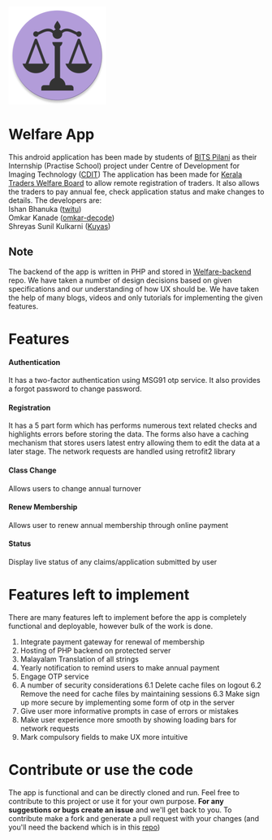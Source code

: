 ![logo](./app/src/main/res/mipmap-xxxhdpi/ic_launcher_round.png?raw=true "welfare app logo")
# Welfare App
This android application has been made by students of [BITS Pilani](http://www.bits-pilani.ac.in/) as their Internship (Practise School) project under Centre of Development for Imaging Technology ([CDIT](http://cdit.org))
The application has been made for [Kerala Traders Welfare Board](https://kerala.gov.in/welfare-fund-boards) to allow remote registration of traders. It also allows the traders to pay annual fee, check application status and make changes to details.
The developers are:  
Ishan Bhanuka ([twitu](https://github.com/twitu))  
Omkar Kanade ([omkar-decode](https://github.com/omkar-decode))  
Shreyas Sunil Kulkarni ([Kuyas](https://github.com/Kuyas))

## Note
The backend of the app is written in PHP and stored in [Welfare-backend](https://github.com/Kuyas/Welfare-backend) repo. We have taken a number of design decisions based on given specifications and our understanding of how UX should be. We have taken the help of many blogs, videos and only tutorials for implementing the given features.

# Features
#### Authentication
It has a two-factor authentication using MSG91 otp service. It also provides a forgot password to change password.

#### Registration
It has a 5 part form which has performs numerous text related checks and highlights errors before storing the data. The forms also have a caching mechanism that stores users latest entry allowing them to edit the data at a later stage. The network requests are handled using retrofit2 library

#### Class Change
Allows users to change annual turnover

#### Renew Membership
Allows user to renew annual membership through online payment

#### Status
Display live status of any claims/application submitted by user

# Features left to implement
There are many features left to implement before the app is completely functional and deployable, however bulk of the work is done.
1. Integrate payment gateway for renewal of membership
2. Hosting of PHP backend on protected server
3. Malayalam Translation of all strings
4. Yearly notification to remind users to make annual payment
5. Engage OTP service
6. A number of security considerations
6.1 Delete cache files on logout
6.2 Remove the need for cache files by maintaining sessions
6.3 Make sign up more secure by implementing some form of otp in the server
7. Give user more informative prompts in case of errors or mistakes
8. Make user experience more smooth by showing loading bars for network requests
9. Mark compulsory fields to make UX more intuitive

# Contribute or use the code
The app is functional and can be directly cloned and run. Feel free to contribute to this project or use it for your own purpose. **For any suggestions or bugs create an issue** and we'll get back to you. To contribute make a fork and generate a pull request with your changes (and you'll need the backend which is in this [repo](https://github.com/Kuyas/Welfare-backend))

